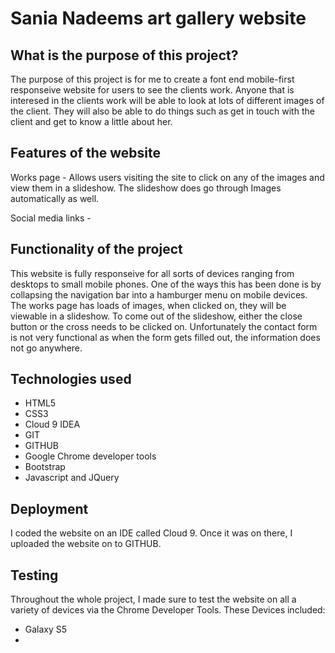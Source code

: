 # Sania Nadeems art gallery website

## What is the purpose of this project?

The purpose of this project is for me to create a font end mobile-first responseive website for users to see the clients work. Anyone that is 
interesed in the clients work will be able to look at lots of different images of the client. They will also be able to do things such as get in
touch with the client and get to know a little about her. 


## Features of the website

Works page - Allows users visiting the site to click on any of the images and view them in a slideshow. The slideshow does go through 
Images automatically as well. 

Social media links - 



## Functionality of the project

This website is fully responseive for all sorts of devices ranging from desktops to small mobile phones. One of the ways this has been done 
is by collapsing the navigation bar into a hamburger menu on mobile devices. The works page has loads of images, when clicked on, they 
will be viewable in a slideshow. To come out of the slideshow, either the close button or the cross needs to be clicked on. Unfortunately
the contact form is not very functional as when the form gets filled out, the information does not go anywhere.
## Technologies used

- HTML5
- CSS3
- Cloud 9 IDEA
- GIT
- GITHUB
- Google Chrome developer tools
- Bootstrap
- Javascript and JQuery



## Deployment

I coded the website on an IDE called Cloud 9. Once it was on there, I uploaded the website on to GITHUB.

## Testing

Throughout the whole project, I made sure to test the website on all a variety of devices via the Chrome Developer Tools.
These Devices included:

- Galaxy S5
- 